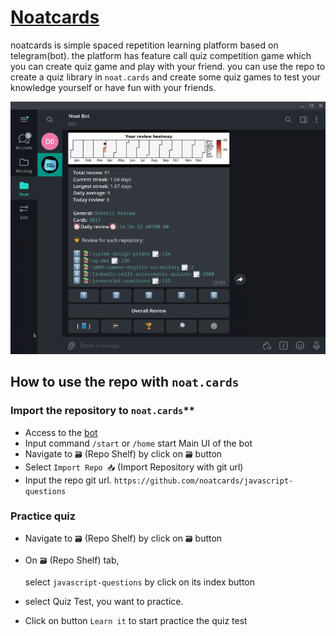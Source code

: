 # [Noatcards](https://noat.cards)

noatcards is simple spaced repetition learning platform based on telegram(bot). the platform has feature call quiz competition game which you can create quiz game and play with your friend. 
you can use the repo to create a quiz library in `noat.cards` and create some quiz games to test your knowledge yourself or have fun with your friends.

![Noat Cards](assets/noatcards.gif)

## How to use the repo with `noat.cards`

### Import the repository to `noat.cards`**

- Access to the [bot](https://telegram.me/noat_cards_bot?start)
- Input command `/start` or `/home` start Main UI of the bot
- Navigate to `🗃` (Repo Shelf) by click on `🗃` button
- Select `Import Repo 📥` (Import Repository with git url)
- Input the repo git url.
  `https://github.com/noatcards/javascript-questions`
  
### Practice quiz

- Navigate to `🗃` (Repo Shelf) by click on `🗃` button
- On `🗃` (Repo Shelf) tab,
  
  select `javascript-questions` by click on its index button
- select Quiz Test, you want to practice. 
- Click on button `Learn it` to start practice the quiz test